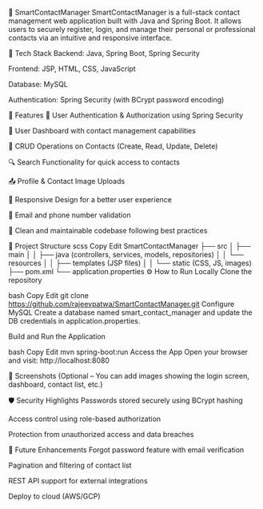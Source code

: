 📒 SmartContactManager
SmartContactManager is a full-stack contact management web application built with Java and Spring Boot. It allows users to securely register, login, and manage their personal or professional contacts via an intuitive and responsive interface.

🚀 Tech Stack
Backend: Java, Spring Boot, Spring Security

Frontend: JSP, HTML, CSS, JavaScript

Database: MySQL

Authentication: Spring Security (with BCrypt password encoding)

🔑 Features
🔐 User Authentication & Authorization using Spring Security

🧾 User Dashboard with contact management capabilities

📇 CRUD Operations on Contacts (Create, Read, Update, Delete)

🔍 Search Functionality for quick access to contacts

📤 Profile & Contact Image Uploads

📱 Responsive Design for a better user experience

📧 Email and phone number validation

🧼 Clean and maintainable codebase following best practices

📁 Project Structure
scss
Copy
Edit
SmartContactManager
├── src
│   ├── main
│   │   ├── java (controllers, services, models, repositories)
│   │   └── resources
│   │       ├── templates (JSP files)
│   │       └── static (CSS, JS, images)
├── pom.xml
└── application.properties
⚙️ How to Run Locally
Clone the repository

bash
Copy
Edit
git clone https://github.com/rajeevpatwa/SmartContactManager.git
Configure MySQL
Create a database named smart_contact_manager and update the DB credentials in application.properties.

Build and Run the Application

bash
Copy
Edit
mvn spring-boot:run
Access the App
Open your browser and visit:
http://localhost:8080

📸 Screenshots
(Optional – You can add images showing the login screen, dashboard, contact list, etc.)

🛡️ Security Highlights
Passwords stored securely using BCrypt hashing

Access control using role-based authorization

Protection from unauthorized access and data breaches

📌 Future Enhancements
Forgot password feature with email verification

Pagination and filtering of contact list

REST API support for external integrations

Deploy to cloud (AWS/GCP)
